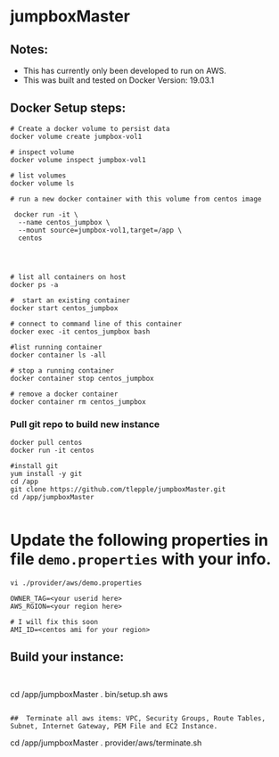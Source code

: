 # jumpboxMaster

## Notes:
*  This has currently only been developed to run on AWS.
*  This was built and tested on Docker Version: 19.03.1  

##  Docker Setup steps:
```
# Create a docker volume to persist data
docker volume create jumpbox-vol1

# inspect volume
docker volume inspect jumpbox-vol1

# list volumes
docker volume ls

# run a new docker container with this volume from centos image

 docker run -it \
  --name centos_jumpbox \
  --mount source=jumpbox-vol1,target=/app \
  centos
  


  
# list all containers on host
docker ps -a  

#  start an existing container
docker start centos_jumpbox

# connect to command line of this container
docker exec -it centos_jumpbox bash

#list running container
docker container ls -all

# stop a running container
docker container stop centos_jumpbox

# remove a docker container
docker container rm centos_jumpbox

```

### Pull git repo to build new instance

```
docker pull centos
docker run -it centos

#install git
yum install -y git
cd /app
git clone https://github.com/tlepple/jumpboxMaster.git
cd /app/jumpboxMaster


```

#  Update the following properties in file `demo.properties` with your info.

```
vi ./provider/aws/demo.properties

OWNER_TAG=<your userid here>
AWS_RGION=<your region here>

# I will fix this soon
AMI_ID=<centos ami for your region>
```

##  Build your instance:

```


```
cd /app/jumpboxMaster
. bin/setup.sh aws
```

##  Terminate all aws items: VPC, Security Groups, Route Tables, Subnet, Internet Gateway, PEM File and EC2 Instance.

```
cd /app/jumpboxMaster
. provider/aws/terminate.sh
```
